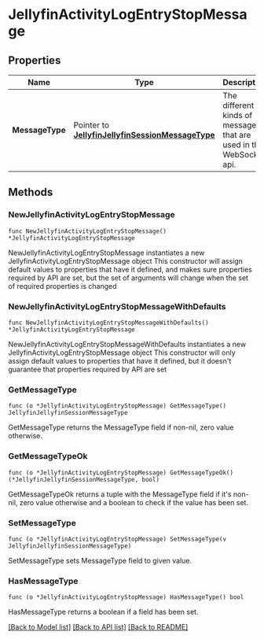 # JellyfinActivityLogEntryStopMessage

## Properties

Name | Type | Description | Notes
------------ | ------------- | ------------- | -------------
**MessageType** | Pointer to [**JellyfinJellyfinSessionMessageType**](JellyfinSessionMessageType.md) | The different kinds of messages that are used in the WebSocket api. | [optional] [readonly] [default to JELLYFINJELLYFINSESSIONMESSAGETYPE_ACTIVITY_LOG_ENTRY_STOP]

## Methods

### NewJellyfinActivityLogEntryStopMessage

`func NewJellyfinActivityLogEntryStopMessage() *JellyfinActivityLogEntryStopMessage`

NewJellyfinActivityLogEntryStopMessage instantiates a new JellyfinActivityLogEntryStopMessage object
This constructor will assign default values to properties that have it defined,
and makes sure properties required by API are set, but the set of arguments
will change when the set of required properties is changed

### NewJellyfinActivityLogEntryStopMessageWithDefaults

`func NewJellyfinActivityLogEntryStopMessageWithDefaults() *JellyfinActivityLogEntryStopMessage`

NewJellyfinActivityLogEntryStopMessageWithDefaults instantiates a new JellyfinActivityLogEntryStopMessage object
This constructor will only assign default values to properties that have it defined,
but it doesn't guarantee that properties required by API are set

### GetMessageType

`func (o *JellyfinActivityLogEntryStopMessage) GetMessageType() JellyfinJellyfinSessionMessageType`

GetMessageType returns the MessageType field if non-nil, zero value otherwise.

### GetMessageTypeOk

`func (o *JellyfinActivityLogEntryStopMessage) GetMessageTypeOk() (*JellyfinJellyfinSessionMessageType, bool)`

GetMessageTypeOk returns a tuple with the MessageType field if it's non-nil, zero value otherwise
and a boolean to check if the value has been set.

### SetMessageType

`func (o *JellyfinActivityLogEntryStopMessage) SetMessageType(v JellyfinJellyfinSessionMessageType)`

SetMessageType sets MessageType field to given value.

### HasMessageType

`func (o *JellyfinActivityLogEntryStopMessage) HasMessageType() bool`

HasMessageType returns a boolean if a field has been set.


[[Back to Model list]](../README.md#documentation-for-models) [[Back to API list]](../README.md#documentation-for-api-endpoints) [[Back to README]](../README.md)


